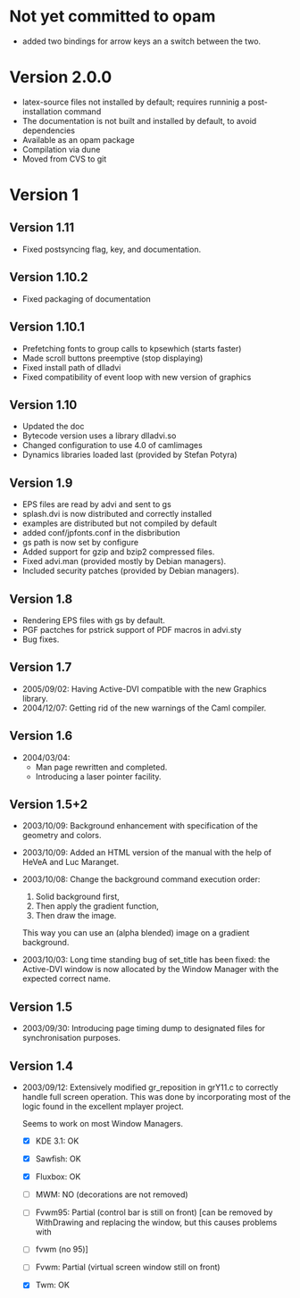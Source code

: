 # Not yet committed to opam

- added two bindings for arrow keys an a switch between the two.

# Version 2.0.0

- latex-source files not installed by default; requires runninig a post-installation
  command 
- The documentation is not built and installed by default, to avoid dependencies
- Available as an opam package
- Compilation via dune 
- Moved from CVS to git


# Version 1

## Version 1.11

- Fixed postsyncing flag, key, and documentation.

## Version 1.10.2

- Fixed packaging of documentation

## Version 1.10.1
- Prefetching fonts to group calls to kpsewhich (starts faster)
- Made scroll buttons preemptive (stop displaying)
- Fixed install path of dlladvi
- Fixed compatibility of event loop with new version of graphics

## Version 1.10
 - Updated the doc
 - Bytecode version uses a library dlladvi.so
 - Changed configuration to use 4.0 of camlimages
 - Dynamics libraries loaded last (provided by Stefan Potyra)

## Version 1.9
 - EPS files are read by advi and sent to gs
 - splash.dvi is now distributed and correctly installed
 - examples are distributed but not compiled by default
 - added conf/jpfonts.conf in the disbribution
 - gs path is now set by configure
 - Added support for gzip and bzip2 compressed files. 
 - Fixed advi.man  (provided mostly by Debian managers).
 - Included security patches (provided by Debian managers).

## Version 1.8
 - Rendering EPS files with gs by default.
 - PGF pactches for pstrick support of PDF macros in advi.sty
 - Bug fixes. 

## Version 1.7
 - 2005/09/02: 
   Having Active-DVI compatible with the new Graphics library.
 - 2004/12/07: 
   Getting rid of the new warnings of the Caml compiler.
   
## Version 1.6
 - 2004/03/04:
   + Man page rewritten and completed.
   + Introducing a laser pointer facility.

## Version 1.5+2

 - 2003/10/09: Background enhancement with specification of the geometry and
   colors.

- 2003/10/09: Added an HTML version of the manual with the help of HeVeA and
   Luc Maranget.

- 2003/10/08: Change the background command execution order:

    1. Solid background first,
    2. Then apply the gradient function,
    3. Then draw the image.

    This way you can use an (alpha blended) image on a gradient background.

- 2003/10/03: Long time standing bug of set_title has been fixed: the
  Active-DVI window is now allocated by the Window Manager with the expected
  correct name.

## Version 1.5

- 2003/09/30: Introducing page timing dump to designated files for
  synchronisation purposes.

## Version 1.4

- 2003/09/12: Extensively modified gr_reposition in grY11.c to correctly
  handle full screen operation.  This was done by incorporating most of the
  logic found in the excellent mplayer project.

  Seems to work on most Window Managers.
  - [X]  KDE 3.1: OK
  - [X]  Sawfish: OK
  - [X]  Fluxbox: OK
  - [ ]  MWM: NO (decorations are not removed)
  - [ ]  Fvwm95: Partial (control bar is still on front) [can be removed by
 	     WithDrawing and replacing the window, but this causes problems with
  - [ ] fvwm (no 95)]
  - [ ] Fvwm: Partial (virtual screen window still on front)
  - [X] Twm: OK
	
